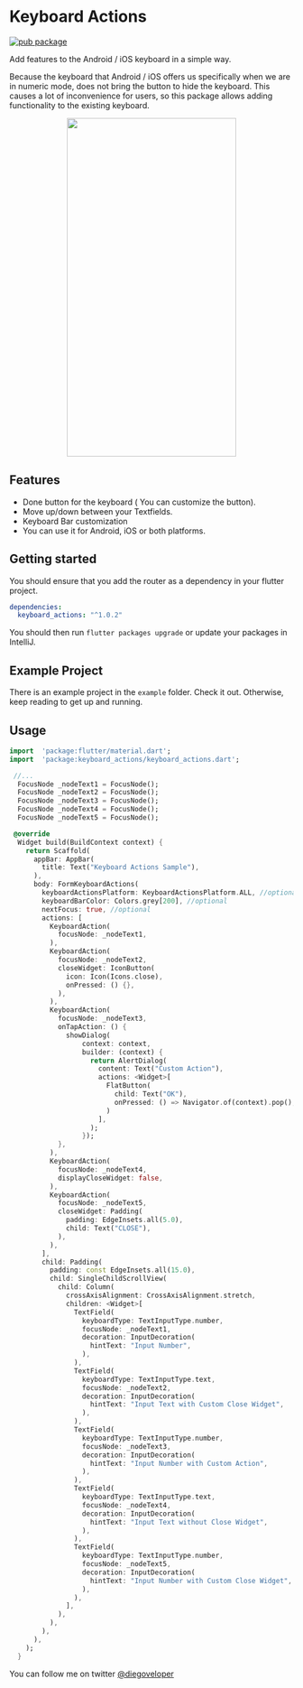 # Keyboard Actions

[![pub package](https://img.shields.io/pub/v/keyboard_actions.svg)](https://pub.dartlang.org/packages/keyboard_actions)

Add features to the Android / iOS keyboard in a simple way.

Because the keyboard that Android / iOS offers us specifically when we are in numeric mode, does not bring the button to hide the keyboard.
This causes a lot of inconvenience for users, so this package allows adding functionality to the existing keyboard.


<p align="center">
  <img width="300" height="600" src="https://media.giphy.com/media/fR4Hum4osoRJaLn25V/giphy.gif">
</p>

## Features

- Done button for the keyboard ( You can customize the button).
- Move up/down between your Textfields.
- Keyboard Bar customization 
- You can use it for Android, iOS or both platforms.

## Getting started

You should ensure that you add the router as a dependency in your flutter project.
```yaml
dependencies:
  keyboard_actions: "^1.0.2"
```

You should then run `flutter packages upgrade` or update your packages in IntelliJ.

## Example Project

There is an example project in the `example` folder. Check it out. Otherwise, keep reading to get up and running.

## Usage

```dart
import  'package:flutter/material.dart';
import  'package:keyboard_actions/keyboard_actions.dart';

 //...
  FocusNode _nodeText1 = FocusNode();
  FocusNode _nodeText2 = FocusNode();
  FocusNode _nodeText3 = FocusNode();
  FocusNode _nodeText4 = FocusNode();
  FocusNode _nodeText5 = FocusNode();

 @override
  Widget build(BuildContext context) {
    return Scaffold(
      appBar: AppBar(
        title: Text("Keyboard Actions Sample"),
      ),
      body: FormKeyboardActions(
        keyboardActionsPlatform: KeyboardActionsPlatform.ALL, //optional
        keyboardBarColor: Colors.grey[200], //optional
        nextFocus: true, //optional
        actions: [
          KeyboardAction(
            focusNode: _nodeText1,
          ),
          KeyboardAction(
            focusNode: _nodeText2,
            closeWidget: IconButton(
              icon: Icon(Icons.close),
              onPressed: () {},
            ),
          ),
          KeyboardAction(
            focusNode: _nodeText3,
            onTapAction: () {
              showDialog(
                  context: context,
                  builder: (context) {
                    return AlertDialog(
                      content: Text("Custom Action"),
                      actions: <Widget>[
                        FlatButton(
                          child: Text("OK"),
                          onPressed: () => Navigator.of(context).pop(),
                        )
                      ],
                    );
                  });
            },
          ),
          KeyboardAction(
            focusNode: _nodeText4,
            displayCloseWidget: false,
          ),
          KeyboardAction(
            focusNode: _nodeText5,
            closeWidget: Padding(
              padding: EdgeInsets.all(5.0),
              child: Text("CLOSE"),
            ),
          ),
        ],
        child: Padding(
          padding: const EdgeInsets.all(15.0),
          child: SingleChildScrollView(
            child: Column(
              crossAxisAlignment: CrossAxisAlignment.stretch,
              children: <Widget>[
                TextField(
                  keyboardType: TextInputType.number,
                  focusNode: _nodeText1,
                  decoration: InputDecoration(
                    hintText: "Input Number",
                  ),
                ),
                TextField(
                  keyboardType: TextInputType.text,
                  focusNode: _nodeText2,
                  decoration: InputDecoration(
                    hintText: "Input Text with Custom Close Widget",
                  ),
                ),
                TextField(
                  keyboardType: TextInputType.number,
                  focusNode: _nodeText3,
                  decoration: InputDecoration(
                    hintText: "Input Number with Custom Action",
                  ),
                ),
                TextField(
                  keyboardType: TextInputType.text,
                  focusNode: _nodeText4,
                  decoration: InputDecoration(
                    hintText: "Input Text without Close Widget",
                  ),
                ),
                TextField(
                  keyboardType: TextInputType.number,
                  focusNode: _nodeText5,
                  decoration: InputDecoration(
                    hintText: "Input Number with Custom Close Widget",
                  ),
                ),
              ],
            ),
          ),
        ),
      ),
    );
  }
```

You can follow me on twitter [@diegoveloper](https://www.twitter.com/diegoveloper)

